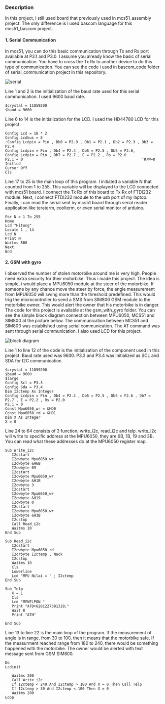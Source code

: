 ### Description
In this project, i still used board that previously used in mcs51_assembly project. The only difference is i used bascom language for this mcs51_bascom project.

#### 1. Serial Communication
In mcs51, you can do this basic communication through Tx and Rx port available at P3.1 and P3.0. I assume you already know the basic of serial communication. You have to cross the Tx Rx to another device to do this type of communication. You can see the code i used in bascom_code folder of serial_communication project in this repository.


![serial](https://github.com/falithurrahman/mcs51_bascom/blob/master/serial_communication/Picture/Simulation.png)


Line 1 and 2 is the initialization of the baud rate used for this serial communication. I used 9600 baud rate.
```bascom
$crystal = 11059200
$baud = 9600
```
Line 6 to 14 is the initialization for the LCD. I used the HD44780 LCD for this project.
```bascom
Config Lcd = 16 * 2
Config Lcdbus = 8
'Config Lcdpin = Pin , Db0 = P2.0 , Db1 = P2.1 , Db2 = P2.3 , Db3 = P2.4
Config Lcdpin = Pin , Db4 = P2.4 , Db5 = P2.5 , Db6 = P2.6,
Config Lcdpin = Pin , Db7 = P2.7 , E = P2.2 , Rs = P2.0
P2.1 = 0                                                      'R/W=0
Initlcd
Cursor Off
Cls
```
Line 17 to 25 is the main loop of this program. I initiated a variable N that counted from 1 to 255. This variable will be displayed to the LCD connected with mcs51 board. I connect the Tx Rx of this board to Tx Rx of FTDI232 module. Next, i connect FTDI232 module to the usb port of my laptop. Finally, i can read the serial sent by mcs51 board through serial reader application like teraterm, coolterm, or even serial monitor of arduino.
```bascom
For N = 1 To 255
Home
Lcd "Hitung"
Locate 1 , 14
Lcd N
Print N
Waitms 500
Next
End
```

#### 2. GSM with gyro
I observed the number of stolen motorbike around me is very high. People need extra security for their motorbike. Thus i made this project. The idea is simple, i would place a MPU6050 module at the steer of the motorbike. If someone by any chance move the steer by force, the angle measurement from MPU6050 will swing more than the threshold predefined. This would trig the microcontroller to send a SMS from SIM800 GSM module to the motorbike owner. This would alert the owner that his motorbike is in danger. The code for this project is available at the gsm_with_gyro folder. You can see the simple block diagram connection between MPU6050, MCS51 and SIM800 at the picture below. The communication between MCS51 and SIM800 was established using serial communication. The AT command was sent through serial communication. I also used LCD for this project.

![block diagram](https://github.com/falithurrahman/mcs51_bascom/blob/master/gsm_with_gyro/block_diagram.jpg)

Line 1 to line 12 of the code is the initialization of the component used in this project. Baud rate used was 9600. P3.3 and P3.4 was initialized as SCL and SDA for I2C communication.
```bascomavr
$crystal = 11059200
$baud = 9600
$large
Config Scl = P3.3
Config Sda = P3.4
Dim I2ctemp As Integer
Config Lcdpin = Pin , Db4 = P2.4 , Db5 = P2.5 , Db6 = P2.6 , Db7 = P2.7 , E = P2.2 , Rs = P2.0
P2.1 = 0
Const Mpu6050_wr = &HD0
Const Mpu6050_rd = &HD1
Dim X As Integer
X = 0
```

Line 24 to 64 consists of 3 function, write_i2c, read_i2c and telp. write_i2c will write to specific address at the MPU6050, they are 6B, 1B, 19 and 3B. You can read what these addresses do at the MPU6050 register map.

```bascomavr
Sub Write_i2c
   I2cstart
   I2cwbyte Mpu6050_wr
   I2cwbyte &H6B
   I2cwbyte 09
   I2cstart
   I2cwbyte Mpu6050_wr
   I2cwbyte &H1B
   I2cwbyte 3
   I2cstart
   I2cwbyte Mpu6050_wr
   I2cwbyte &H19
   I2cwbyte 0
   I2cstart
   I2cwbyte Mpu6050_wr
   I2cwbyte &H3B
   I2cstop
   Call Read_i2c
   Waitms 10
End Sub

Sub Read_i2c
   I2cstart
   I2cwbyte Mpu6050_rd
   I2crbyte I2ctemp , Nack
   I2cstop
   Waitms 10
   Cls
   Lowerline
   Lcd "MPU Nilai = " ; I2ctemp
End Sub

Sub Telp
   X = 1
   Cls
   Lcd "MENELPON "
   Print "ATD+6281227381328;"
   Wait 8
   Print "ATH"

End Sub
```

Line 13 to line 22 is the main loop of the program. If the measurement of angle is in range, from 30 to 100, then it means that the motorbike safe. If the measurment reached range from 180 to 240, there would be something happened with the motorbike. The owner would be alerted with text message sent from GSM SIM800.

```bascom
Do
Lcdinit

   Waitms 200
   Call Write_i2c
   If I2ctemp < 240 And I2ctemp > 180 And X = 0 Then Call Telp
   If I2ctemp > 30 And I2ctemp < 100 Then X = 0
   Waitms 200
Loop
```